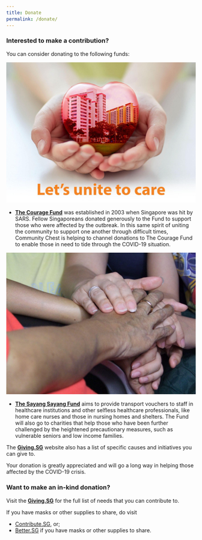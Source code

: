 ```yaml
---
title: Donate
permalink: /donate/
---
```


### Interested to make a contribution?  
You can consider donating to the following funds:

[![The Courage Fund](/images/TCF.jpeg)](https://www.giving.sg/community-chest/thecouragefund)
- **[The Courage Fund](https://www.giving.sg/community-chest/thecouragefund)** was established in 2003 when Singapore was hit by SARS. Fellow Singaporeans donated generously to the Fund to support those who were affected by the outbreak. In this same spirit of uniting the community to support one another through difficult times, Community Chest is helping to channel donations to The Courage Fund to enable those in need to tide through the COVID-19 situation.

[![The Sayang Sayang Fund](/images/TSSF.jpeg)](https://www.giving.sg/community-foundation-of-singapore/sayang_sayang_fund)
- **[The Sayang Sayang Fund](https://www.giving.sg/community-foundation-of-singapore/sayang_sayang_fund)** aims to provide transport vouchers to staff in healthcare institutions and other selfless healthcare professionals, like home care nurses and those in nursing homes and shelters. The Fund will also go to charities that help those who have been further challenged by the heightened precautionary measures, such as vulnerable seniors and low income families.

The **[Giving.SG](https://www.giving.sg/sgunited)** website also has a list of specific causes and initiatives you can give to.

Your donation is greatly appreciated and will go a long way in helping those affected by the COVID-19 crisis.

### Want to make an in-kind donation?
Visit the **[Giving.SG](https://www.giving.sg/sgunited)** for the full list of needs that you can contribute to.

If you have masks or other supplies to share, do visit
- <a href="https://www.contribute.sg">Contribute.SG</a>, or;
- <a href="https://www.better.sg/maskgoshare">Better.SG</a> if you have masks or other supplies to share.
